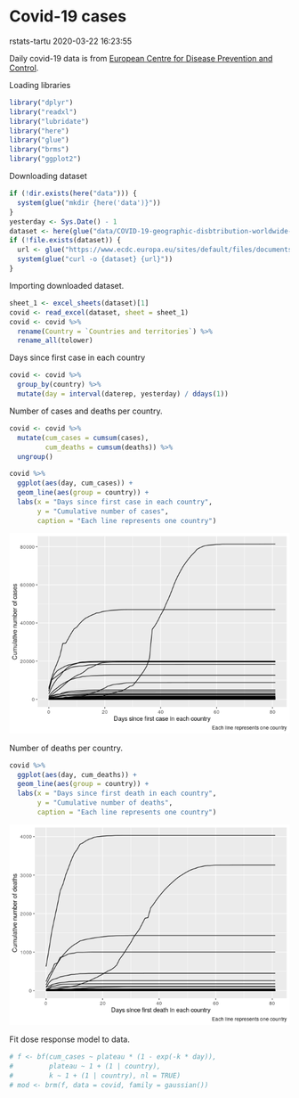 Covid-19 cases
================
rstats-tartu
2020-03-22 16:23:55

Daily covid-19 data is from [European Centre for Disease Prevention and
Control](https://www.ecdc.europa.eu/en/publications-data/download-todays-data-geographic-distribution-covid-19-cases-worldwide).

Loading libraries

``` r
library("dplyr")
library("readxl")
library("lubridate")
library("here")
library("glue")
library("brms")
library("ggplot2")
```

Downloading dataset

``` r
if (!dir.exists(here("data"))) {
  system(glue("mkdir {here('data')}"))
}
yesterday <- Sys.Date() - 1
dataset <- here(glue("data/COVID-19-geographic-disbtribution-worldwide-{yesterday}.xlsx"))
if (!file.exists(dataset)) {
  url <- glue("https://www.ecdc.europa.eu/sites/default/files/documents/COVID-19-geographic-disbtribution-worldwide-{yesterday}.xlsx")
  system(glue("curl -o {dataset} {url}"))
} 
```

Importing downloaded dataset.

``` r
sheet_1 <- excel_sheets(dataset)[1]
covid <- read_excel(dataset, sheet = sheet_1)
covid <- covid %>% 
  rename(Country = `Countries and territories`) %>% 
  rename_all(tolower)
```

Days since first case in each country

``` r
covid <- covid %>% 
  group_by(country) %>% 
  mutate(day = interval(daterep, yesterday) / ddays(1))
```

Number of cases and deaths per country.

``` r
covid <- covid %>% 
  mutate(cum_cases = cumsum(cases),
         cum_deaths = cumsum(deaths)) %>% 
  ungroup()
```

``` r
covid %>% 
  ggplot(aes(day, cum_cases)) +
  geom_line(aes(group = country)) +
  labs(x = "Days since first case in each country", 
       y = "Cumulative number of cases",
       caption = "Each line represents one country")
```

![](README_files/figure-gfm/plot-cases-1.png)<!-- -->

Number of deaths per country.

``` r
covid %>% 
  ggplot(aes(day, cum_deaths)) +
  geom_line(aes(group = country)) +
  labs(x = "Days since first death in each country", 
       y = "Cumulative number of deaths",
       caption = "Each line represents one country")
```

![](README_files/figure-gfm/plot-deaths-1.png)<!-- -->

Fit dose response model to data.

``` r
# f <- bf(cum_cases ~ plateau * (1 - exp(-k * day)), 
#         plateau ~ 1 + (1 | country), 
#         k ~ 1 + (1 | country), nl = TRUE)
# mod <- brm(f, data = covid, family = gaussian())
```
